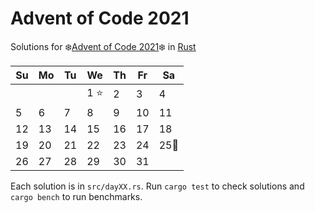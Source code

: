 # Advent of Code 2021

Solutions for ❄️[Advent of Code 2021]❄️ in [Rust]

| Su   | Mo   | Tu   | We   | Th    | Fr   | Sa   |
| ---- | ---- | ---- | ---- | ----- | ---- | ---- |
|      |      |      | 1 ⭐ | 2     | 3    | 4    |
| 5    | 6    | 7    | 8    | 9     | 10   | 11   |
| 12   | 13   | 14   | 15   | 16    | 17   | 18   |
| 19   | 20   | 21   | 22   | 23    | 24   | 25🎄 |
| 26   | 27   | 28   | 29   | 30    | 31   |      |

Each solution is in `src/dayXX.rs`. Run `cargo test` to check solutions
and `cargo bench` to run benchmarks.

[Advent of Code 2021]: https://adventofcode.com/2021
[Rust]: https://www.rust-lang.org/
